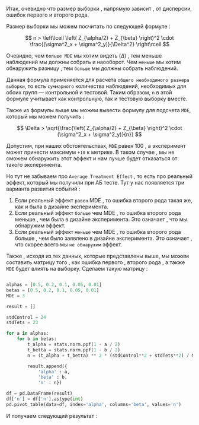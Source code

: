  Итак, очевидно что размер выборки , напрямую зависит , от дисперсии, ошибок первого и второго рода. 

Размер выборки мы можем посчитать по следующей формуле : 

$$
n > \left\lceil \left( Z_{\alpha/2} + Z_{\beta} \right)^2 \cdot \frac{(\sigma^2_x + \sigma^2_y)}{\Delta^2} \right\rceil
$$

Очевидно, чем `больше MDE` мы хотим видеть ($\Delta$) , тем меньше наблюдений мы должны собрать и наооборот. Чем `меньше` мы хотим обнаружить разницу , тем `больше` мы должны собрать наблюдений.  

Данная формула применяется для расчета `общего необходимого размера выборки`, то есть `суммарного` количества наблюдений, необходимых для обоих групп — контрольной и тестовой. Таким образом, `n` в этой формуле учитывает как контрольную, так и тестовую выборку вместе.

Также из формулы выше мы можем вывести формулу для подсчета `MDE`, который мы можем получить : 

$$
\Delta > \sqrt{\frac{\left( Z_{\alpha/2} + Z_{\beta} \right)^2 \cdot (\sigma^2_x + \sigma^2_y)}{n}}
$$

Допустим, при наших обстоятельствах, `MDE` равен 100 , а эксперимент может принести максимум `+10` к метрике. В таком случае , мы не сможем обнаружить этот эффект и нам лучше будет отказаться от такого эксперимента. 

Но тут не забываем про `Average Treatment Effect` , то есть про реальный эффект, который мы получили при АБ тесте. Тут у нас появляется три варианта развития событий : 

1.  Если реальный эффект `равен`  MDE  , то ошибка второго рода такая же, как и была в дизайне эксперимента. 
2. Если реальный эффект `больше` чем MDE  , то ошибка второго рода меньше , чем была в дизайне эксперимента. Это означает , что мы обнаружим эффект. 
3. Если реальный эффект `меньше` чем MDE , то ошибка второго рода больше , чем было заявлено в дизайне эксперимента. Это означает , что скорее всего мы `не обнаружим` эффект. 

Также , исходя из тех данных, которые представлены выше, мы можем составить матрицу того , как ошибка первого , второго рода , а также `MDE` будет влиять на выборку. Сделаем такую матрицу : 

```python

alphas = [0.5, 0.2, 0.1, 0.05, 0.01]
betas = [0.5, 0.2, 0.1, 0.05, 0.01]
MDE = 3

result = []

stdControl = 24
stdTets = 23

for a in alphas:
    for b in betas:
        t_alpha = stats.norm.ppf(1 - a / 2)  
        t_betta = stats.norm.ppf(1 - b / 2)  
        n = (t_alpha + t_betta) ** 2 * (stdControl**2 + stdTets**2) / MDE**2

        result.append({
            'alpha' : a, 
            'beta' : b,
            'n' : n})

df = pd.DataFrame(result)
df['n'] = df['n'].astype(int)
pd.pivot_table(data=df, index='alpha', columns='beta', values='n')

```


И получаем следующий результат : 






